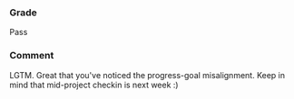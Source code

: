 ### Grade

Pass

### Comment

LGTM. Great that you've noticed the progress-goal misalignment. Keep in mind that mid-project checkin is next week :)